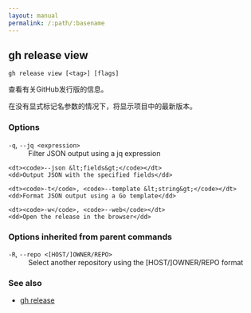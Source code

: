 ```yaml
---
layout: manual
permalink: /:path/:basename
---
```


## gh release view

```
gh release view [<tag>] [flags]
```

查看有关GitHub发行版的信息。

在没有显式标记名参数的情况下，将显示项目中的最新版本。

### Options

<dl class="flags">
	<dt><code>-q</code>, <code>--jq &lt;expression&gt;</code></dt>
	<dd>Filter JSON output using a jq expression</dd>

```
<dt><code>--json &lt;fields&gt;</code></dt>
<dd>Output JSON with the specified fields</dd>

<dt><code>-t</code>, <code>--template &lt;string&gt;</code></dt>
<dd>Format JSON output using a Go template</dd>

<dt><code>-w</code>, <code>--web</code></dt>
<dd>Open the release in the browser</dd>
```

</dl>

### Options inherited from parent commands

<dl class="flags">
	<dt><code>-R</code>, <code>--repo &lt;[HOST/]OWNER/REPO&gt;</code></dt>
	<dd>Select another repository using the [HOST/]OWNER/REPO format</dd>
</dl>

### See also

-   [gh release](./gh_release)
